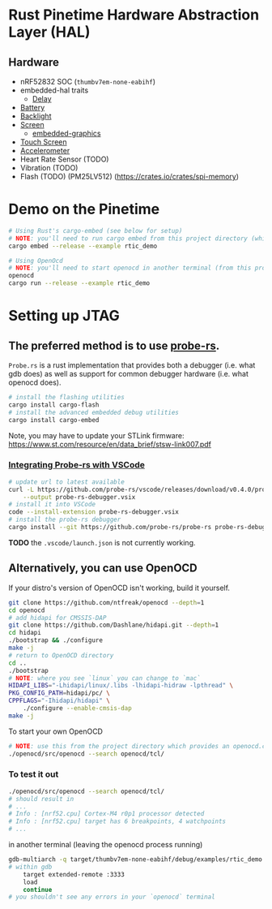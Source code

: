 Rust Pinetime Hardware Abstraction Layer (HAL)
================================================================================

Hardware
--------------------------------------------------------------------------------
* nRF52832 SOC (`thumbv7em-none-eabihf`)
* embedded-hal traits
    * [Delay](src/delay.rs)
* [Battery](src/battery.rs)
* [Backlight](src/backlight.rs)
* [Screen](https://crates.io/crates/st7789)
    * [embedded-graphics](https://crates.io/crates/embedded-graphics)
* [Touch Screen](https://crates.io/crates/cst816s)
* [Accelerometer](src/accelerometer.rs)
* Heart Rate Sensor (TODO)
* Vibration (TODO)
* Flash (TODO) (PM25LV512) (https://crates.io/crates/spi-memory)

Demo on the Pinetime
================================================================================
```sh
# Using Rust's cargo-embed (see below for setup)
# NOTE: you'll need to run cargo embed from this project directory (which provides an Embed.toml)
cargo embed --release --example rtic_demo

# Using OpenOcd
# NOTE: you'll need to start openocd in another terminal (from this project directory)
openocd
cargo run --release --example rtic_demo
```

Setting up JTAG
================================================================================
The **preferred method** is to use [probe-rs](https://probe.rs/docs/getting-started/probe-setup/).
--------------------------------------------------------------------------------
`Probe.rs` is a rust implementation that provides both a
debugger (i.e. what gdb does) as well as support for common
debugger hardware (i.e. what openocd does).
```sh
# install the flashing utilities
cargo install cargo-flash
# install the advanced embedded debug utilities
cargo install cargo-embed
```
Note, you may have to update your STLink firmware:
https://www.st.com/resource/en/data_brief/stsw-link007.pdf

### [Integrating Probe-rs with VSCode](https://probe.rs/docs/tools/vscode/)
```sh
# update url to latest available
curl -L https://github.com/probe-rs/vscode/releases/download/v0.4.0/probe-rs-debugger-0.4.0.vsix \
    --output probe-rs-debugger.vsix
# install it into VSCode
code --install-extension probe-rs-debugger.vsix
# install the probe-rs debugger
cargo install --git https://github.com/probe-rs/probe-rs probe-rs-debugger
```
**TODO** the `.vscode/launch.json` is not currently working.


**Alternatively**, you can use OpenOCD
--------------------------------------------------------------------------------
If your distro's version of OpenOCD isn't working, build it yourself.
```sh
git clone https://github.com/ntfreak/openocd --depth=1
cd openocd
# add hidapi for CMSSIS-DAP
git clone https://github.com/Dashlane/hidapi.git --depth=1
cd hidapi
./bootstrap && ./configure
make -j
# return to OpenOCD directory
cd ..
./bootstrap
# NOTE: where you see `linux` you can change to `mac`
HIDAPI_LIBS="-Lhidapi/linux/.libs -lhidapi-hidraw -lpthread" \
PKG_CONFIG_PATH=hidapi/pc/ \
CPPFLAGS="-Ihidapi/hidapi" \
    ./configure --enable-cmsis-dap
make -j
```
To start your own OpenOCD
```sh
# NOTE: use this from the project directory which provides an openocd.cfg
./openocd/src/openocd --search openocd/tcl/
```

### To test it out
```sh
./openocd/src/openocd --search openocd/tcl/
# should result in
# ...
# Info : [nrf52.cpu] Cortex-M4 r0p1 processor detected
# Info : [nrf52.cpu] target has 6 breakpoints, 4 watchpoints
# ...
```
in another terminal (leaving the openocd process running)
```sh
gdb-multiarch -q target/thumbv7em-none-eabihf/debug/examples/rtic_demo
# within gdb
    target extended-remote :3333
    load
    continue
# you shouldn't see any errors in your `openocd` terminal
```